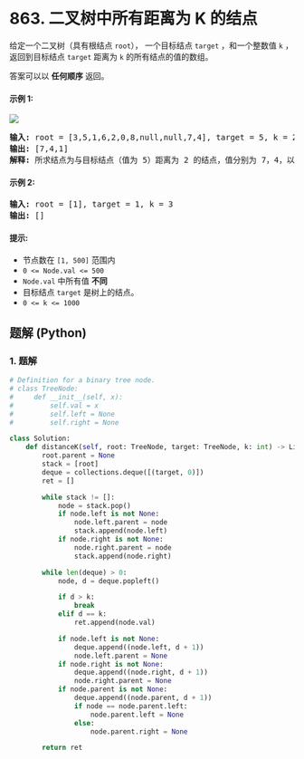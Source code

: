# 863. 二叉树中所有距离为 K 的结点
给定一个二叉树（具有根结点 `root`）， 一个目标结点 `target` ，和一个整数值 `k` ，返回到目标结点 `target` 距离为 `k` 的所有结点的值的数组。

答案可以以 **任何顺序** 返回。

#### 示例 1:
![](https://s3-lc-upload.s3.amazonaws.com/uploads/2018/06/28/sketch0.png)
<pre>
<strong>输入:</strong> root = [3,5,1,6,2,0,8,null,null,7,4], target = 5, k = 2
<strong>输出:</strong> [7,4,1]
<strong>解释:</strong> 所求结点为与目标结点（值为 5）距离为 2 的结点，值分别为 7，4，以及 1
</pre>

#### 示例 2:
<pre>
<strong>输入:</strong> root = [1], target = 1, k = 3
<strong>输出:</strong> []
</pre>

#### 提示:
* 节点数在 `[1, 500]` 范围内
* `0 <= Node.val <= 500`
* `Node.val` 中所有值 **不同**
* 目标结点 `target` 是树上的结点。
* `0 <= k <= 1000`

## 题解 (Python)

### 1. 题解
```Python
# Definition for a binary tree node.
# class TreeNode:
#     def __init__(self, x):
#         self.val = x
#         self.left = None
#         self.right = None

class Solution:
    def distanceK(self, root: TreeNode, target: TreeNode, k: int) -> List[int]:
        root.parent = None
        stack = [root]
        deque = collections.deque([(target, 0)])
        ret = []

        while stack != []:
            node = stack.pop()
            if node.left is not None:
                node.left.parent = node
                stack.append(node.left)
            if node.right is not None:
                node.right.parent = node
                stack.append(node.right)

        while len(deque) > 0:
            node, d = deque.popleft()

            if d > k:
                break
            elif d == k:
                ret.append(node.val)

            if node.left is not None:
                deque.append((node.left, d + 1))
                node.left.parent = None
            if node.right is not None:
                deque.append((node.right, d + 1))
                node.right.parent = None
            if node.parent is not None:
                deque.append((node.parent, d + 1))
                if node == node.parent.left:
                    node.parent.left = None
                else:
                    node.parent.right = None

        return ret
```
